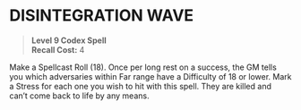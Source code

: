 # DISINTEGRATION WAVE

> **Level 9 Codex Spell**  
> **Recall Cost:** 4

Make a Spellcast Roll (18). Once per long rest on a success, the GM tells you which adversaries within Far range have a Difficulty of 18 or lower. Mark a Stress for each one you wish to hit with this spell. They are killed and can’t come back to life by any means.
